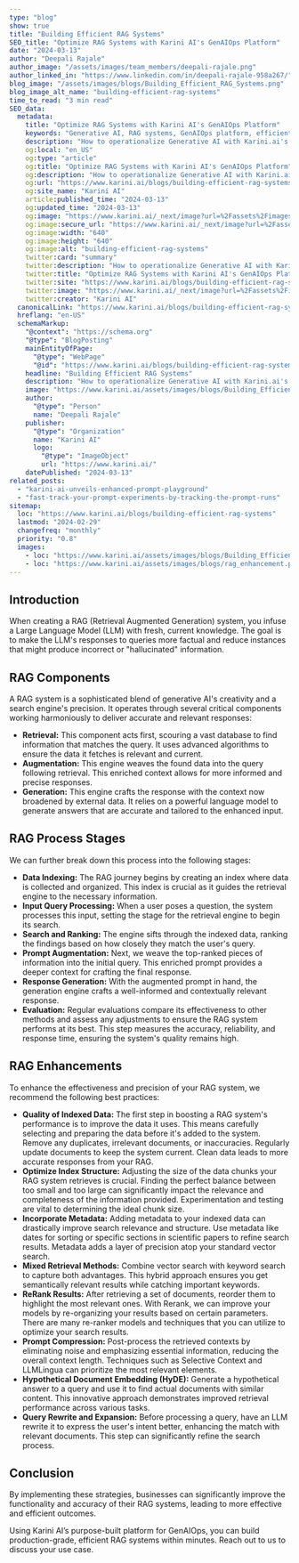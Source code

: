 ```yaml
---
type: "blog"
show: true
title: "Building Efficient RAG Systems"
SEO_title: "Optimize RAG Systems with Karini AI's GenAIOps Platform"
date: "2024-03-13"
author: "Deepali Rajale"
author_image: "/assets/images/team_members/deepali-rajale.png"
author_linked_in: "https://www.linkedin.com/in/deepali-rajale-958a267/"
blog_image: "/assets/images/blogs/Building_Efficient_RAG_Systems.png"
blog_image_alt_name: "building-efficient-rag-systems"
time_to_read: "3 min read"
SEO_data:
  metadata:
    title: "Optimize RAG Systems with Karini AI's GenAIOps Platform"
    keywords: "Generative AI, RAG systems, GenAIOps platform, efficient response generation, data indexing, AI augmentation"
    description: "How to operationalize Generative AI with Karini.ai's GenAI Orchestration platform, enhance RAG for precision and speed in response generation."
    og:local: "en_US"
    og:type: "article"
    og:title: "Optimize RAG Systems with Karini AI's GenAIOps Platform"
    og:description: "How to operationalize Generative AI with Karini.ai's GenAI Orchestration platform, enhance RAG for precision and speed in response generation."
    og:url: "https://www.karini.ai/blogs/building-efficient-rag-systems"
    og:site_name: "Karini AI"
    article:published_time: "2024-03-13"
    og:updated_time: "2024-03-13"
    og:image: "https://www.karini.ai/_next/image?url=%2Fassets%2Fimages%2Fblogs%2FBuilding_Efficient_RAG_Systems.png&w=640&q=75"
    og:image:secure_url: "https://www.karini.ai/_next/image?url=%2Fassets%2Fimages%2Fblogs%2FBuilding_Efficient_RAG_Systems.png&w=640&q=75"
    og:image:width: "640"
    og:image:height: "640"
    og:image:alt: "building-efficient-rag-systems"
    twitter:card: "summary"
    twitter:description: "How to operationalize Generative AI with Karini.ai's GenAI Orchestration platform, enhance RAG for precision and speed in response generation."
    twitter:title: "Optimize RAG Systems with Karini AI's GenAIOps Platform"
    twitter:site: "https://www.karini.ai/blogs/building-efficient-rag-systems"
    twitter:image: "https://www.karini.ai/_next/image?url=%2Fassets%2Fimages%2Fblogs%2FBuilding_Efficient_RAG_Systems.png&w=640&q=75"
    twitter:creator: "Karini AI"
  canonicalLink: "https://www.karini.ai/blogs/building-efficient-rag-systems"
  hreflang: "en-US"
  schemaMarkup:
    "@context": "https://schema.org"
    "@type": "BlogPosting"
    mainEntityOfPage:
      "@type": "WebPage"
      "@id": "https://www.karini.ai/blogs/building-efficient-rag-systems"
    headline: "Building Efficient RAG Systems"
    description: "How to operationalize Generative AI with Karini.ai's GenAI Orchestration platform, enhance RAG for precision and speed in response generation."
    image: "https://www.karini.ai/assets/images/blogs/Building_Efficient_RAG_Systems.png"
    author:
      "@type": "Person"
      name: "Deepali Rajale"
    publisher:
      "@type": "Organization"
      name: "Karini AI"
      logo:
        "@type": "ImageObject"
        url: "https://www.karini.ai/"
    datePublished: "2024-03-13"
related_posts:
  - "karini-ai-unveils-enhanced-prompt-playground"
  - "fast-track-your-prompt-experiments-by-tracking-the-prompt-runs"
sitemap:
  loc: "https://www.karini.ai/blogs/building-efficient-rag-systems"
  lastmod: "2024-02-29"
  changefreq: "monthly"
  priority: "0.8"
  images:
    - loc: "https://www.karini.ai/assets/images/blogs/Building_Efficient_RAG_Systems.png"
    - loc: "https://www.karini.ai/assets/images/blogs/rag_enhancement.png"
---
```


## Introduction

When creating a RAG (Retrieval Augmented Generation) system, you infuse a Large Language Model (LLM) with fresh, current knowledge. The goal is to make the LLM's responses to queries more factual and reduce instances that might produce incorrect or "hallucinated" information.

## RAG Components

A RAG system is a sophisticated blend of generative AI's creativity and a search engine's precision. It operates through several critical components working harmoniously to deliver accurate and relevant responses:

- **Retrieval:** This component acts first, scouring a vast database to find information that matches the query. It uses advanced algorithms to ensure the data it fetches is relevant and current.
- **Augmentation:** This engine weaves the found data into the query following retrieval. This enriched context allows for more informed and precise responses.
- **Generation:** This engine crafts the response with the context now broadened by external data. It relies on a powerful language model to generate answers that are accurate and tailored to the enhanced input.

## RAG Process Stages

We can further break down this process into the following stages:

- **Data Indexing:** The RAG journey begins by creating an index where data is collected and organized. This index is crucial as it guides the retrieval engine to the necessary information.
- **Input Query Processing:** When a user poses a question, the system processes this input, setting the stage for the retrieval engine to begin its search.
- **Search and Ranking:** The engine sifts through the indexed data, ranking the findings based on how closely they match the user's query.
- **Prompt Augmentation:** Next, we weave the top-ranked pieces of information into the initial query. This enriched prompt provides a deeper context for crafting the final response.
- **Response Generation:** With the augmented prompt in hand, the generation engine crafts a well-informed and contextually relevant response.
- **Evaluation:** Regular evaluations compare its effectiveness to other methods and assess any adjustments to ensure the RAG system performs at its best. This step measures the accuracy, reliability, and response time, ensuring the system's quality remains high.

## RAG Enhancements

To enhance the effectiveness and precision of your RAG system, we recommend the following best practices:

- **Quality of Indexed Data:** The first step in boosting a RAG system's performance is to improve the data it uses. This means carefully selecting and preparing the data before it's added to the system. Remove any duplicates, irrelevant documents, or inaccuracies. Regularly update documents to keep the system current. Clean data leads to more accurate responses from your RAG.
- **Optimize Index Structure:** Adjusting the size of the data chunks your RAG system retrieves is crucial. Finding the perfect balance between too small and too large can significantly impact the relevance and completeness of the information provided. Experimentation and testing are vital to determining the ideal chunk size.
- **Incorporate Metadata:** Adding metadata to your indexed data can drastically improve search relevance and structure. Use metadata like dates for sorting or specific sections in scientific papers to refine search results. Metadata adds a layer of precision atop your standard vector search.
- **Mixed Retrieval Methods:** Combine vector search with keyword search to capture both advantages. This hybrid approach ensures you get semantically relevant results while catching important keywords.
- **ReRank Results:** After retrieving a set of documents, reorder them to highlight the most relevant ones. With Rerank, we can improve your models by re-organizing your results based on certain parameters. There are many re-ranker models and techniques that you can utilize to optimize your search results.
- **Prompt Compression:** Post-process the retrieved contexts by eliminating noise and emphasizing essential information, reducing the overall context length. Techniques such as Selective Context and LLMLingua can prioritize the most relevant elements.
- **Hypothetical Document Embedding (HyDE):** Generate a hypothetical answer to a query and use it to find actual documents with similar content. This innovative approach demonstrates improved retrieval performance across various tasks.
- **Query Rewrite and Expansion:** Before processing a query, have an LLM rewrite it to express the user's intent better, enhancing the match with relevant documents. This step can significantly refine the search process.

## Conclusion

By implementing these strategies, businesses can significantly improve the functionality and accuracy of their RAG systems, leading to more effective and efficient outcomes.

Using Karini AI’s purpose-built platform for GenAIOps, you can build production-grade, efficient RAG systems within minutes. Reach out to us to discuss your use case.
